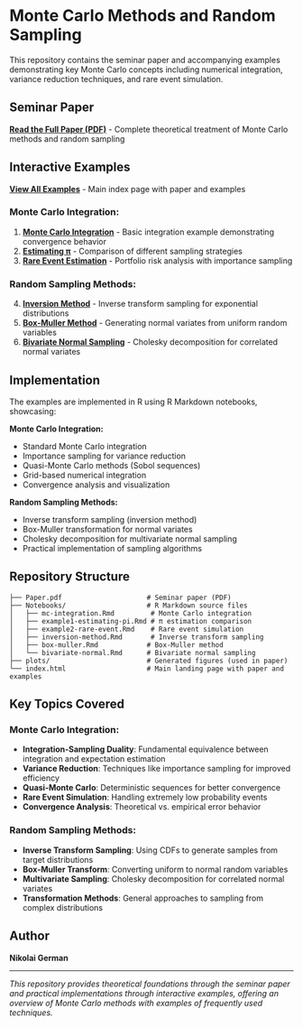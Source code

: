 # Monte Carlo Methods and Random Sampling

This repository contains the seminar paper and accompanying examples demonstrating key Monte Carlo concepts including numerical integration, variance reduction techniques, and rare event simulation.

## Seminar Paper

**[Read the Full Paper (PDF)](https://nikogerman.github.io/Seminar/Paper.pdf)** - Complete theoretical treatment of Monte Carlo methods and random sampling

## Interactive Examples

**[View All Examples](https://nikogerman.github.io/Seminar/)** - Main index page with paper and examples

### Monte Carlo Integration:

1. **[Monte Carlo Integration](https://nikogerman.github.io/Seminar/Notebooks/mc-integration.html)** - Basic integration example demonstrating convergence behavior
2. **[Estimating π](https://nikogerman.github.io/Seminar/Notebooks/example1-estimating-pi.html)** - Comparison of different sampling strategies
3. **[Rare Event Estimation](https://nikogerman.github.io/Seminar/Notebooks/example2-rare-event.html)** - Portfolio risk analysis with importance sampling

### Random Sampling Methods:

4. **[Inversion Method](https://nikogerman.github.io/Seminar/Notebooks/inversion-method.html)** - Inverse transform sampling for exponential distributions
5. **[Box-Muller Method](https://nikogerman.github.io/Seminar/Notebooks/box-muller.html)** - Generating normal variates from uniform random variables
6. **[Bivariate Normal Sampling](https://nikogerman.github.io/Seminar/Notebooks/bivariate-normal.html)** - Cholesky decomposition for correlated normal variates

## Implementation

The examples are implemented in R using R Markdown notebooks, showcasing:

**Monte Carlo Integration:**

- Standard Monte Carlo integration
- Importance sampling for variance reduction
- Quasi-Monte Carlo methods (Sobol sequences)
- Grid-based numerical integration
- Convergence analysis and visualization

**Random Sampling Methods:**

- Inverse transform sampling (inversion method)
- Box-Muller transformation for normal variates
- Cholesky decomposition for multivariate normal sampling
- Practical implementation of sampling algorithms

## Repository Structure

```
├── Paper.pdf                     # Seminar paper (PDF)
├── Notebooks/                    # R Markdown source files
│   ├── mc-integration.Rmd         # Monte Carlo integration
│   ├── example1-estimating-pi.Rmd # π estimation comparison
│   ├── example2-rare-event.Rmd    # Rare event simulation
│   ├── inversion-method.Rmd       # Inverse transform sampling
│   ├── box-muller.Rmd            # Box-Muller method
│   └── bivariate-normal.Rmd      # Bivariate normal sampling
├── plots/                        # Generated figures (used in paper)
└── index.html                    # Main landing page with paper and examples
```

## Key Topics Covered

### Monte Carlo Integration:
- **Integration-Sampling Duality**: Fundamental equivalence between integration and expectation estimation
- **Variance Reduction**: Techniques like importance sampling for improved efficiency
- **Quasi-Monte Carlo**: Deterministic sequences for better convergence
- **Rare Event Simulation**: Handling extremely low probability events
- **Convergence Analysis**: Theoretical vs. empirical error behavior

### Random Sampling Methods:
- **Inverse Transform Sampling**: Using CDFs to generate samples from target distributions
- **Box-Muller Transform**: Converting uniform to normal random variables
- **Multivariate Sampling**: Cholesky decomposition for correlated normal variates
- **Transformation Methods**: General approaches to sampling from complex distributions

## Author

**Nikolai German**  

---
*This repository provides theoretical foundations through the seminar paper and practical implementations through interactive examples, offering an overview of Monte Carlo methods with examples of frequently used techniques.*